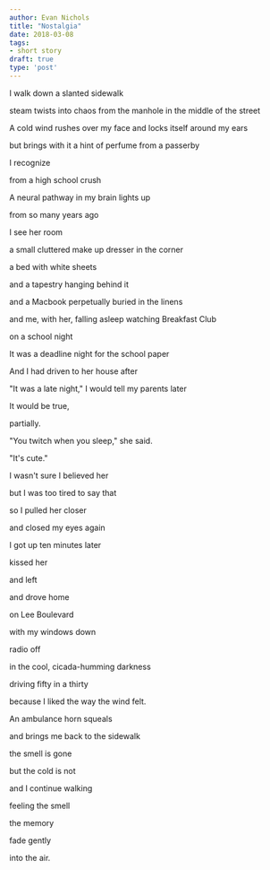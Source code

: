 ```yaml
---
author: Evan Nichols
title: "Nostalgia"
date: 2018-03-08
tags:
- short story
draft: true
type: 'post'
---
```


I walk down a slanted sidewalk

steam twists into chaos from the manhole in the middle of the street

A cold wind rushes over my face and locks itself around my ears

but brings with it a hint of perfume from a passerby

I recognize

from a high school crush

A neural pathway in my brain lights up

from so many years ago

I see her room

a small cluttered make up dresser in the corner

a bed with white sheets

and a tapestry hanging behind it

and a Macbook perpetually buried in the linens

and me, with her, falling asleep watching Breakfast Club

on a school night

It was a deadline night for the school paper

And I had driven to her house after

"It was a late night," I would tell my parents later

It would be true,

partially.

"You twitch when you sleep," she said.

"It's cute."

I wasn't sure I believed her

but I was too tired to say that

so I pulled her closer

and closed my eyes again

I got up ten minutes later

kissed her

and left

and drove home

on Lee Boulevard

with my windows down

radio off

in the cool, cicada-humming darkness

driving fifty in a thirty

because I liked the way the wind felt.

An ambulance horn squeals

and brings me back to the sidewalk

the smell is gone

but the cold is not

and I continue walking

feeling the smell

the memory

fade gently

into the air.
